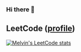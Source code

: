 ### Hi there 👋

<!--
**blitzzkid/blitzzkid** is a ✨ _special_ ✨ repository because its `README.md` (this file) appears on your GitHub profile.

Here are some ideas to get you started:

- 🔭 I’m currently working on ...
- 🌱 I’m currently learning ...
- 👯 I’m looking to collaborate on ...
- 🤔 I’m looking for help with ...
- 💬 Ask me about ...
- 📫 How to reach me: ...
- 😄 Pronouns: ...
- ⚡ Fun fact: ...
-->

## LeetCode ([profile](https://leetcode.com/blitzkid/))
[![Melvin's LeetCode stats](https://leetcode-stats-six.vercel.app/api?username=blitzkid)](https://github.com/KnlnKS/leetcode-stats)
